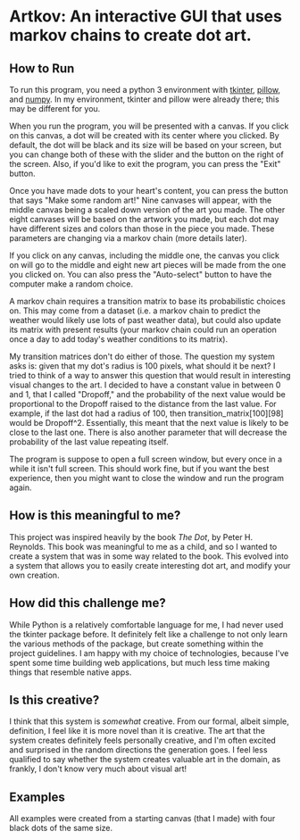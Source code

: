 # Artkov: An interactive GUI that uses markov chains to create dot art.

## How to Run

To run this program, you need a python 3 environment with [tkinter](https://docs.python.org/3/library/tkinter.html), [pillow](https://pillow.readthedocs.io/en/stable/), and [numpy](https://numpy.org/).
In my environment, tkinter and pillow were already there; this may be different for you.

When you run the program, you will be presented with a canvas. If you click on this canvas, a dot will be created with its center where you clicked. By default, the dot will be black and its size will be based on your screen, but you can change both of these with the slider and the button on the right of the screen. Also, if you'd like to exit the program, you can press the "Exit" button.

Once you have made dots to your heart's content, you can press the button that says "Make some random art!" Nine canvases will appear, with the middle canvas being a scaled down version of the art you made. The other eight canvases will be based on the artwork you made, but each dot may have different sizes and colors than those in the piece you made. These parameters are changing via a markov chain (more details later).

If you click on any canvas, including the middle one, the canvas you click on will go to the middle and eight new art pieces will be made from the one you clicked on. You can also press the "Auto-select" button to have the computer make a random choice.

A markov chain requires a transition matrix to base its probabilistic choices on. This may come from a dataset (i.e. a markov chain to predict the weather would likely use lots of past weather data), but could also update its matrix with present results (your markov chain could run an operation once a day to add today's weather conditions to its matrix).

My transition matrices don't do either of those. The question my system asks is: given that my dot's radius is 100 pixels, what should it be next? I tried to think of a way to answer this question that would result in interesting visual changes to the art. I decided to have a constant value in between 0 and 1, that I called "Dropoff," and the probability of the next value would be proportional to the Dropoff raised to the distance from the last value. For example, if the last dot had a radius of 100, then transition_matrix[100][98] would be Dropoff^2. Essentially, this meant that the next value is likely to be close to the last one. There is also another parameter that will decrease the probability of the last value repeating itself.

The program is suppose to open a full screen window, but every once in a while it isn't full screen. This should work fine, but if you want the best experience, then you might want to close the window and run the program again.

## How is this meaningful to me?

This project was inspired heavily by the book _The Dot_, by Peter H. Reynolds. This book was meaningful to me as a child, and so I wanted to create a system that was in some way related to the book. This evolved into a system that allows you to easily create interesting dot art, and modify your own creation.

## How did this challenge me?

While Python is a relatively comfortable language for me, I had never used the tkinter package before. It definitely felt like a challenge to not only learn the various methods of the package, but create something within the project guidelines. I am happy with my choice of technologies, because I've spent some time building web applications, but much less time making things that resemble native apps.

## Is this creative?

I think that this system is _somewhat_ creative. From our formal, albeit simple, definition, I feel like it is more novel than it is creative. The art that the system creates definitely feels personally creative, and I'm often excited and surprised in the random directions the generation goes. I feel less qualified to say whether the system creates valuable art in the domain, as frankly, I don't know very much about visual art!

## Examples

All examples were created from a starting canvas (that I made) with four black dots of the same size.
